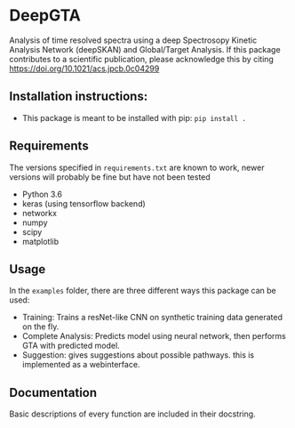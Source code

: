 # DeepGTA
Analysis of time resolved spectra using a deep Spectrosopy Kinetic Analysis Network (deepSKAN) and Global/Target Analysis.
If this package contributes to a scientific publication, please acknowledge this by citing https://doi.org/10.1021/acs.jpcb.0c04299

## Installation instructions:
- This package is meant to be installed with pip: `pip install .`

## Requirements
The versions specified in `requirements.txt` are known to work, newer versions will probably be fine but have not been tested
- Python 3.6
- keras (using tensorflow backend)
- networkx
- numpy
- scipy
- matplotlib

## Usage
In the `examples` folder, there are three different ways this package can be used:
- Training: Trains a resNet-like CNN on synthetic training data generated on the fly.
- Complete Analysis: Predicts model using neural network, then performs GTA with predicted model.
- Suggestion: gives suggestions about possible pathways. this is implemented as a webinterface.

## Documentation
Basic descriptions of every function are included in their docstring.
